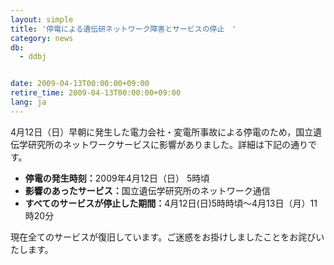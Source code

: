 ```yaml
---
layout: simple
title: '停電による遺伝研ネットワーク障害とサービスの停止　'
category: news
db:
  - ddbj


date: 2009-04-13T00:00:00+09:00
retire_time: 2009-04-13T00:00:00+09:00
lang: ja
---
```


<html>4月12日（日）早朝に発生した電力会社・変電所事故による停電のため，国立遺伝学研究所のネットワークサービスに影響がありました。詳細は下記の通りです。

<ul>
    <li><b>停電の発生時刻：</b>2009年4月12日（日） 5時頃</li>
    <li><b>影響のあったサービス：</b>国立遺伝学研究所のネットワーク通信</li>
    <li><b>すべてのサービスが停止した期間：</b>4月12日(日)5時時頃～4月13日（月）11時20分</li>
</ul>

<p> 現在全てのサービスが復旧しています。ご迷惑をお掛けしましたことをお詫びいたします。</p>
</html>
